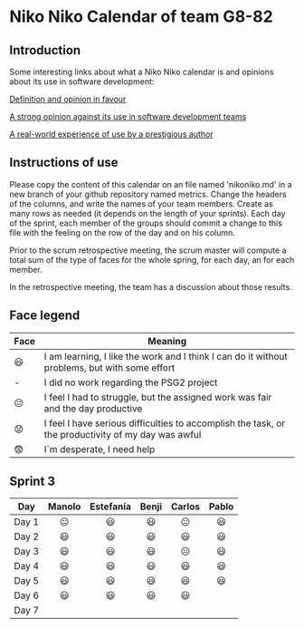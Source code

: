 # Niko Niko Calendar of team G8-82
## Introduction
Some interesting links about what a Niko Niko calendar is and opinions about its use in software development:

[Definition and opinion in favour](https://blog.teammood.com/2018/07/24/evaluating-your-teams-health-with-the-niko-niko-calendar.html?utm_source=google&utm_medium=cpc&utm_campaign=blog-niko-niko&utm_content=niko-niko&utm_term=niko%20niko%20calendar&gclid=Cj0KCQjwsYb0BRCOARIsAHbLPhGYfc7zpSwEDx8KE3VjlsTyy1M1F8O8lxyOPWQTpjf71RjXeD5rgWsaAmEhEALw_wcB)

[A strong opinion against its use in software development teams](https://www.tinypulse.com/blog/sk-niko-niko-calendar-workplace-morale)

[A real-world experience of use by a prestigious author](https://www.javiergarzas.com/2015/05/calendarios-niko-niko.html)
## Instructions of use
Please copy the content of this calendar on an file named 'nikoniko.md' in a new branch of your github repository named metrics.
Change the headers of the columns, and write the names of your team members.
Create as many rows as needed (it depends on the length of your sprints).
Each day of the sprint, each member of the groups should commit a change to this file with the feeling on the row of the day and on his column. 

Prior to the scrum retrospective meeting, the scrum master will compute a total sum of the type of faces for the whole spring, for each day, an for each member.

In the retrospective meeting, the team has a discussion about those results.

## Face legend

| Face           | Meaning                                                      |
| -------------- | ------------------------------------------------------------ |
| :smiley:       | I am learning, I like the work and I think I can do it without problems, but with some effort |
| -              | I did no work regarding the PSG2 project                     |
| :neutral_face: | I feel I had to struggle, but the assigned work was fair and the day productive |
| :worried:      | I feel I have serious difficulties to accomplish the task, or the productivity of my day was awful |
| :fearful:      | I´m desperate, I need help                                   |

## Sprint 3

| Day   | Manolo | Estefanía |  Benji   |     Carlos     | Pablo |
| ----- | :----: | :-------: | :------: | :------------: | :---: |
| Day 1 |   😐    | :smiley:  | :smiley: | :neutral_face: |   😃   |
| Day 2 |   😃    | :smiley:  | :smiley: |    :smiley:    |      :smiley:  |
| Day 3 |      :smiley:   |      :smiley:      |     :smiley:      | :neutral_face: |    :smiley:    |
| Day 4 |      :smiley:   |      :smiley:      |     :smiley:      |    :smiley:    |   :smiley:     |
| Day 5 |      :smiley:   |       :smiley:     |      :smiley:     |        :smiley:         |   :smiley:     |
| Day 6 |      :smiley:   |       :smiley:     |       :smiley:    |     :smiley:            |       |
| Day 7 |        |           |          |                |       |
